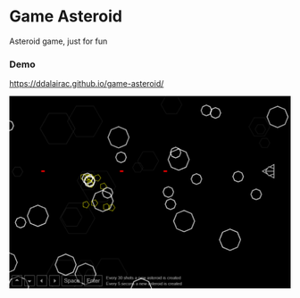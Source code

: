 # Game Asteroid
Asteroid game, just for fun

### Demo
https://ddalairac.github.io/game-asteroid/

![game_screen](https://raw.githubusercontent.com/ddalairac/game-asteroid/master/game_screen.png)
